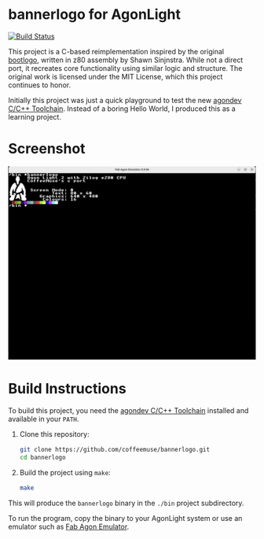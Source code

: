 # bannerlogo for AgonLight
[![Build Status](https://github.com/coffeemuse/bannerlogo/actions/workflows/main.yml/badge.svg)](https://github.com/coffeemuse/bannerlogo/actions)

This project is a C-based reimplementation inspired by the original [bootlogo](https://github.com/sijnstra/agon-projects/tree/main/bootlogo), written in z80 assembly by Shawn Sinjnstra. While not a direct port, it recreates core functionality using similar logic and structure. The original work is licensed under the MIT License, which this project continues to honor.

Initially this project was just a quick playground to test the new [agondev C/C++ Toolchain](https://github.com/AgonPlatform/agondev). Instead of a boring Hello World, I produced this as a learning project.

# Screenshot

![Screenshot of bannerlogo running in Fab Agon Emulator](./assets/BannerLogo-Screenshot.png)

# Build Instructions

To build this project, you need the [agondev C/C++ Toolchain](https://github.com/AgonPlatform/agondev) installed and available in your `PATH`.

1. Clone this repository:
    ```sh
    git clone https://github.com/coffeemuse/bannerlogo.git
    cd bannerlogo
    ```

2. Build the project using `make`:
    ```sh
    make
    ```

This will produce the `bannerlogo` binary in the `./bin` project subdirectory.

To run the program, copy the binary to your AgonLight system or use an emulator such as [Fab Agon Emulator](https://github.com/fabgl/fab-agon-emulator).

